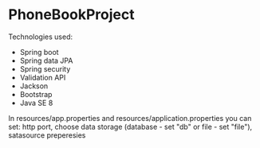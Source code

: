 # PhoneBookProject

Technologies used:
- Spring boot
- Spring data JPA
- Spring security 
- Validation API
- Jackson
- Bootstrap
- Java SE 8

In resources/app.properties and resources/application.properties you can set: http port, choose data storage (database - set "db" or file - set "file"), satasource preperesies

